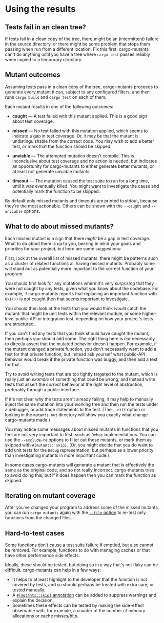 # Using the results

## Tests fail in an clean tree?

If tests fail in a clean copy of the tree, there might be an (intermittent)
failure in the source directory, or there might be some problem that stops them
passing when run from a different location. Fix this first: cargo-mutants can't do anything until you have a tree where `cargo test` passes reliably when copied to a temporary directory.

## Mutant outcomes

Assuming tests pass in a clean copy of the tree, cargo-mutants proceeds to generate every mutant it can, subject to any configured filters, and then runs `cargo build` and `cargo test` on each of them.

Each mutant results in one of the following outcomes:

* **caught** — A test failed with this mutant applied. This is a good sign about
  test coverage.

* **missed** — No test failed with this mutation applied, which seems to
  indicate a gap in test coverage. Or, it may be that the mutant is
  undistinguishable from the correct code. You may wish to add a better test, or
  mark that the function should be skipped.

* **unviable** — The attempted mutation doesn't compile. This is inconclusive about test coverage and
  no action is needed, but indicates an opportunity for cargo-mutants to either
  generate better mutants, or at least not generate unviable mutants.

* **timeout** — The mutation caused the test suite to run for a long time, until it was eventually killed. You might want to investigate the cause and potentially mark the function to be skipped.

By default only missed mutants and timeouts are printed to stdout, because they're the most actionable. Others can be shown with the `--caught` and `--unviable` options.

## What to do about missed mutants?

Each missed mutant is a sign that there _might_ be a gap in test coverage. What
to do about them is up to you, bearing in mind your goals and priorities for
your project, but here are some suggestions:

First, look at the overall list of missed mutants: there might be patterns such
as a cluster of related functions all having missed mutants. Probably some will
stand out as potentially more important to the correct function of your program.

You should first look for any mutations where it's very _surprising_ that they
were not caught by any tests, given what you know about the codebase. For
example, if cargo-mutants reports that replacing an important function with
`Ok(())` is not caught then that seems important to investigate.

You should then look at the tests that you would think _would_ catch the mutant:
that might be unit tests within the relevant module, or some higher-level
public-API or integration test, depending on how your project's tests are
structured.

If you can't find any tests that you think should have caught the mutant, then
perhaps you should add some. The right thing here is _not_ necessarily to
directly assert that the mutated behavior doesn't happen. For example, if the
mutant changed a private function, you don't necessarily want to add a test for
that private function, but instead ask yourself what public-API behavior would
break if the private function was buggy, and then add a test for that.

Try to avoid writing tests that are too tightly targeted to the mutant, which is
really just an _example_ of something that could be wrong, and instead write
tests that assert the _correct_ behavior at the right level of abstraction,
preferably through a public interface.

If it's not clear why the tests aren't already failing, it may help to manually
inject the same mutation into your working tree and then run the tests under a
debugger, or add trace statements to the test. (The `--diff` option or looking
in the `mutants.out` directory will show you exactly what change cargo-mutants
made.)

You may notice some messages about missed mutants in functions that you feel are
not very important to test, such as `Debug` implementations. You can use the
 `--exclude-re` options to filter out these mutants, or mark them as
skipped with `#[mutants::skip]`. (Or, you might decide that you do want to add
unit tests for the `Debug` representation, but perhaps as a lower priority than
investigating mutants in more important code.)

In some cases cargo-mutants will generate a mutant that is effectively the same as the original code, and so not really incorrect. cargo-mutants tries to avoid doing this, but if it does happen then you can mark the function as skipped.

## Iterating on mutant coverage

After you've changed your program to address some of the missed mutants, you can
run `cargo mutants` again with the [`--file` option](skip_files.md) to re-test
only functions from the changed files.

## Hard-to-test cases

Some functions don't cause a test suite failure if emptied, but also cannot be
removed. For example, functions to do with managing caches or that have other
performance side effects.

Ideally, these should be tested, but doing so in a way that's not flaky can be
difficult. cargo-mutants can help in a few ways:

* It helps to at least highlight to the developer that the function is not
  covered by tests, and so should perhaps be treated with extra care, or tested
  manually.
* A [`#[mutants::skip]` annotation](skip.md) can be added to suppress warnings
  and explain the decision.
* Sometimes these effects can be tested by making the side-effect observable
  with, for example, a counter of the number of memory allocations or cache
  misses/hits.

